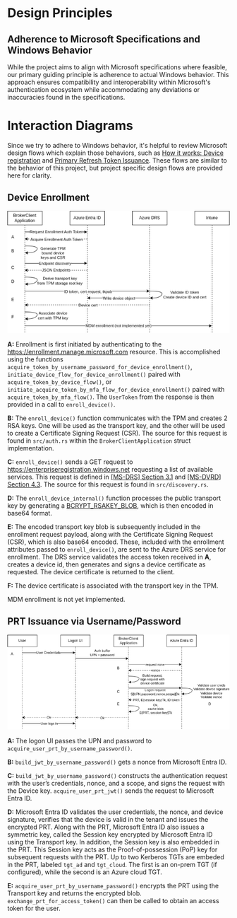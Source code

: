 # Design Principles

## Adherence to Microsoft Specifications and Windows Behavior

While the project aims to align with Microsoft specifications where feasible,
our primary guiding principle is adherence to actual Windows behavior. This
approach ensures compatibility and interoperability within Microsoft's
authentication ecosystem while accommodating any deviations or inaccuracies
found in the specifications.

# Interaction Diagrams

Since we try to adhere to Windows behavior, it's helpful to review Microsoft
design flows which explain those behaviors, such as
[How it works: Device registration](https://learn.microsoft.com/en-us/entra/identity/devices/device-registration-how-it-works#microsoft-entra-joined-in-managed-environments)
and
[Primary Refresh Token Issuance](https://learn.microsoft.com/en-us/entra/identity/devices/concept-primary-refresh-token#prt-issuance-during-first-sign-in).
These flows are similar to the behavior of this project, but project specific
design flows are provided here for clarity.

## Device Enrollment

![Device Enrollment](enrollment.png)

**A:** Enrollment is first initiated by authenticating to the
https://enrollment.manage.microsoft.com resource. This is accomplished using the
functions `acquire_token_by_username_password_for_device_enrollment()`,
`initiate_device_flow_for_device_enrollment()` paired with
`acquire_token_by_device_flow()`, or
`initiate_acquire_token_by_mfa_flow_for_device_enrollment()` paired with
`acquire_token_by_mfa_flow()`. The `UserToken` from the response is then
provided in a call to `enroll_device()`.

**B:** The `enroll_device()` function communicates with the TPM and creates 2
RSA keys. One will be used as the transport key, and the other will be used
to create a Certificate Signing Request (CSR). The source for this request is
found in `src/auth.rs` within the `BrokerClientApplication` struct
implementation.

**C:** `enroll_device()` sends a GET request to
https://enterpriseregistration.windows.net requesting a list of available
services. This request is defined in
[[MS-DRS] Section 3.1](https://github.com/himmelblau-idm/aad-join-spec/blob/main/aad-join-spec.md#31-device-registration-discovery-service)
and [[MS-DVRD] Section 4.3](https://learn.microsoft.com/en-us/openspecs/windows_protocols/ms-dvrd/8d2cc934-a5ac-4356-84fb-e7673b078a4c).
The source for this request is found in `src/discovery.rs`.

**D:** The `enroll_device_internal()` function processes the public transport
key by generating a 
[BCRYPT_RSAKEY_BLOB](https://learn.microsoft.com/en-us/windows/win32/api/bcrypt/ns-bcrypt-bcrypt_rsakey_blob),
which is then encoded in base64 format.

**E:** The encoded transport key blob is subsequently included in the enrollment
request payload, along with the Certificate Signing Request (CSR), which is also
base64 encoded. These, included with the enrollment attributes passed to
`enroll_device()`, are sent to the Azure DRS service for enrollment. The DRS
service validates the access token received in **A**, creates a device id, then
generates and signs a device certificate as requested. The device certificate
is returned to the client.

**F:** The device certificate is associated with the transport key in the TPM.

MDM enrollment is not yet implemented.

## PRT Issuance via Username/Password

![PRT Issuance via Username/Password](prt.png)

**A:** The logon UI passes the UPN and password to
`acquire_user_prt_by_username_password()`.

**B:** `build_jwt_by_username_password()` gets a nonce from Microsoft Entra ID.

**C:** `build_jwt_by_username_password()` constructs the authentication request
with the user’s credentials, nonce, and a scope, and signs the request with the
Device key. `acquire_user_prt_jwt()` sends the request to Microsoft Entra ID.

**D:** Microsoft Entra ID validates the user credentials, the nonce, and device
signature, verifies that the device is valid in the tenant and issues the
encrypted PRT. Along with the PRT, Microsoft Entra ID also issues a symmetric
key, called the Session key encrypted by Microsoft Entra ID using the Transport
key. In addition, the Session key is also embedded in the PRT. This Session key
acts as the Proof-of-possession (PoP) key for subsequent requests with the PRT.
Up to two Kerberos TGTs are embeded in the PRT, labeled `tgt_ad` and
`tgt_cloud`. The first is an on-prem TGT (if configured), while the second is an
Azure cloud TGT.

**E:** `acquire_user_prt_by_username_password()` encrypts the PRT using the
Transport key and returns the encrypted blob. `exchange_prt_for_access_token()`
can then be called to obtain an access token for the user.
